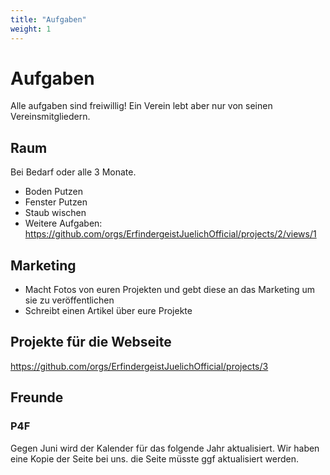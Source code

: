 ```yaml
---
title: "Aufgaben"
weight: 1
---
```


# Aufgaben

Alle aufgaben sind freiwillig! Ein Verein lebt aber nur von seinen Vereinsmitgliedern.

## Raum

Bei Bedarf oder alle 3 Monate.

- Boden Putzen
- Fenster Putzen
- Staub wischen
- Weitere Aufgaben: https://github.com/orgs/ErfindergeistJuelichOfficial/projects/2/views/1

## Marketing

- Macht Fotos von euren Projekten und gebt diese an das Marketing um sie zu veröffentlichen
- Schreibt einen Artikel über eure Projekte

## Projekte für die Webseite

https://github.com/orgs/ErfindergeistJuelichOfficial/projects/3

## Freunde

### P4F

Gegen Juni wird der Kalender für das folgende Jahr aktualisiert.
Wir haben eine Kopie der Seite bei uns. die Seite müsste ggf aktualisiert werden.

